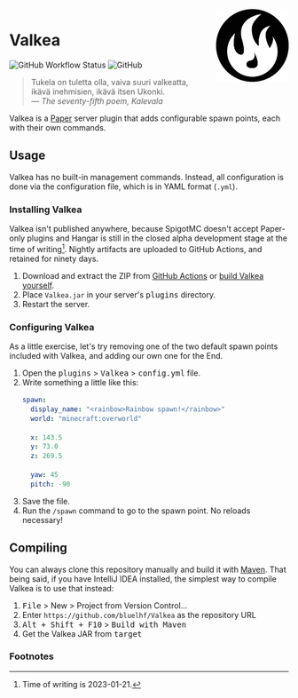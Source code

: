 <!-- GitHub Markdown Flavour. Align and percentages supported. -->
<img align="right" width=26% src="./assets/logo.webp" />

# Valkea
![GitHub Workflow Status](https://img.shields.io/github/actions/workflow/status/bluelhf/Valkea/maven.yml?color=%23ffffff&logo=apachemaven&logoColor=%23ffffff) ![GitHub](https://img.shields.io/github/license/bluelhf/Valkea?color=%23ffffff&label=licence&logo=gnu)
> Tukela on tuletta olla, vaiva suuri valkeatta,  
> ikävä inehmisien, ikävä itsen Ukonki.  
> — _The seventy-fifth poem, Kalevala_

Valkea is a [Paper](https://papermc.io) server plugin that adds configurable
spawn points, each with their own commands.

## Usage
Valkea has no built-in management commands. Instead, all configuration
is done via the configuration file, which is in YAML format (`.yml`).

### Installing Valkea
Valkea isn't published anywhere, because SpigotMC doesn't accept Paper-only
plugins and Hangar is still in the closed alpha development stage at the
time of writing[^1]. Nightly artifacts are uploaded to GitHub Actions, and retained for ninety days.
1. Download and extract the ZIP from [GitHub Actions](https://nightly.link/bluelhf/Valkea/workflows/maven/main/Valkea%20JAR.zip) or [build Valkea yourself](#compiling).
2. Place `Valkea.jar` in your server's <kbd>plugins</kbd> directory.
3. Restart the server.

### Configuring Valkea
As a little exercise, let's try removing one of the two default spawn
points included with Valkea, and adding our own one for the End.

1. Open the <kbd>plugins</kbd> > <kbd>Valkea</kbd> > <kbd>config.yml</kbd> file.
2. Write something a little like this:
   ```yaml
   spawn:
     display_name: "<rainbow>Rainbow spawn!</rainbow>"
     world: "minecraft:overworld"

     x: 143.5
     y: 73.0
     z: 269.5
   
     yaw: 45
     pitch: -90
   ```
3. Save the file.
4. Run the `/spawn` command to go to the spawn point. No reloads necessary!

## Compiling
You can always clone this repository manually and build it with [Maven](https://maven.apache.org/index.html). That being said,
if you have IntelliJ IDEA installed, the simplest way to compile Valkea is to use that instead:

1. <kbd>File</kbd> > </kbd>New</kbd> > </kbd>Project from Version Control...</kbd>
2. Enter `https://github.com/bluelhf/Valkea` as the repository URL
3. <kbd>Alt + Shift + F10</kbd> > <kbd>Build with Maven</kbd>
4. Get the Valkea JAR from <kbd>target</kbd>

### Footnotes
[^1]: Time of writing is 2023-01-21.
